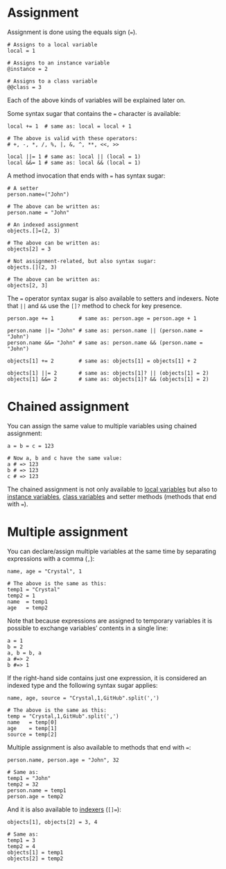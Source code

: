 # Assignment

Assignment is done using the equals sign (`=`).

```crystal
# Assigns to a local variable
local = 1

# Assigns to an instance variable
@instance = 2

# Assigns to a class variable
@@class = 3
```

Each of the above kinds of variables will be explained later on.

Some syntax sugar that contains the `=` character is available:

```crystal
local += 1  # same as: local = local + 1

# The above is valid with these operators:
# +, -, *, /, %, |, &, ^, **, <<, >>

local ||= 1 # same as: local || (local = 1)
local &&= 1 # same as: local && (local = 1)
```

A method invocation that ends with `=` has syntax sugar:

```crystal
# A setter
person.name=("John")

# The above can be written as:
person.name = "John"

# An indexed assignment
objects.[]=(2, 3)

# The above can be written as:
objects[2] = 3

# Not assignment-related, but also syntax sugar:
objects.[](2, 3)

# The above can be written as:
objects[2, 3]
```

The `=` operator syntax sugar is also available to setters and indexers. Note that `||` and `&&` use the `[]?` method to check for key presence.

```crystal
person.age += 1        # same as: person.age = person.age + 1

person.name ||= "John" # same as: person.name || (person.name = "John")
person.name &&= "John" # same as: person.name && (person.name = "John")

objects[1] += 2        # same as: objects[1] = objects[1] + 2

objects[1] ||= 2       # same as: objects[1]? || (objects[1] = 2)
objects[1] &&= 2       # same as: objects[1]? && (objects[1] = 2)
```

# Chained assignment

You can assign the same value to multiple variables using chained assignment:

```crystal
a = b = c = 123

# Now a, b and c have the same value:
a # => 123
b # => 123
c # => 123
```

The chained assignment is not only available to [local variables](local_variables.md) but also to [instance variables](methods_and_instance_variables.md), [class variables](class_variables.md) and setter methods (methods that end with `=`).

# Multiple assignment

You can declare/assign multiple variables at the same time by separating expressions with a comma (`,`):

```crystal
name, age = "Crystal", 1

# The above is the same as this:
temp1 = "Crystal"
temp2 = 1
name  = temp1
age   = temp2
```

Note that because expressions are assigned to temporary variables it is possible to exchange variables’ contents in a single line:

```crystal
a = 1
b = 2
a, b = b, a
a #=> 2
b #=> 1
```

If the right-hand side contains just one expression, it is considered an indexed type and the following syntax sugar applies:

```crystal
name, age, source = "Crystal,1,GitHub".split(',')

# The above is the same as this:
temp = "Crystal,1,GitHub".split(',')
name   = temp[0]
age    = temp[1]
source = temp[2]
```

Multiple assignment is also available to methods that end with `=`:

```crystal
person.name, person.age = "John", 32

# Same as:
temp1 = "John"
temp2 = 32
person.name = temp1
person.age = temp2
```

And it is also available to [indexers](operators.md#indexing) (`[]=`):

```crystal
objects[1], objects[2] = 3, 4

# Same as:
temp1 = 3
temp2 = 4
objects[1] = temp1
objects[2] = temp2
```
